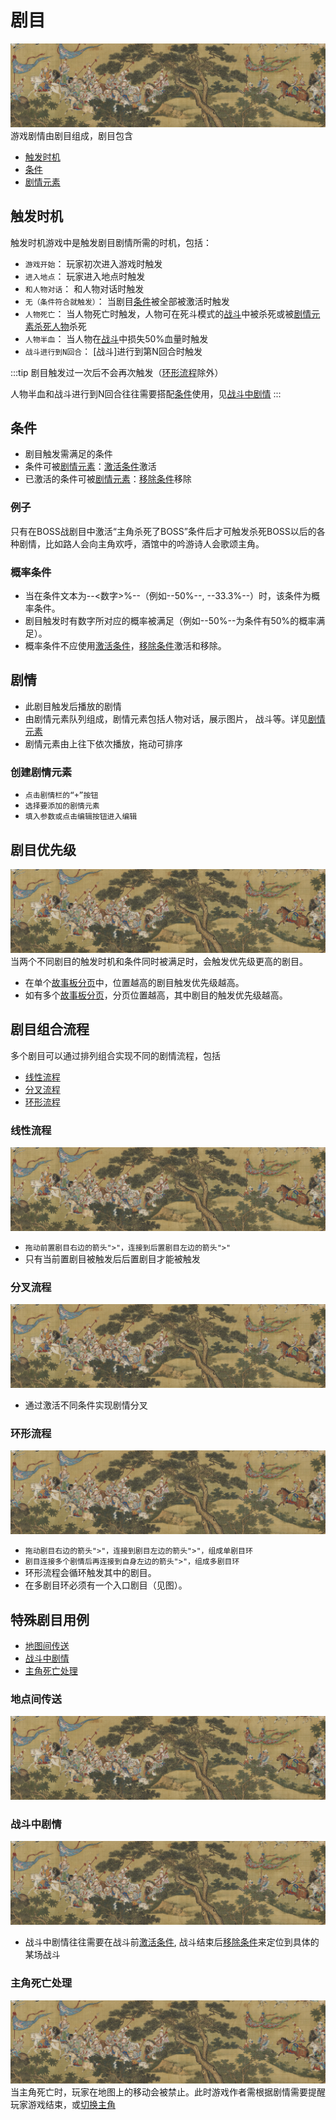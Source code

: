 # 剧目
![剧目](../../assets/t.jpg)
游戏剧情由剧目组成，剧目包含
- [触发时机](#触发时机)
- [条件](#条件)
- [剧情元素](./act-element.html)

## 触发时机
触发时机游戏中是触发剧目剧情所需的时机，包括：
- `游戏开始`： 玩家初次进入游戏时触发
- `进入地点`： 玩家进入地点时触发
- `和人物对话`： 和人物对话时触发
- `无（条件符合就触发）`： 当剧目[条件](#条件)被全部被激活时触发
- `人物死亡`： 当人物死亡时触发，人物可在死斗模式的[战斗](./combat.html)中被杀死或被[剧情元素](./act-element.html)[杀死人物](./act-element.html#杀死人物)杀死
- `人物半血`： 当人物在[战斗](./combat.html)中损失50%血量时触发
- `战斗进行到N回合`： [战斗]进行到第N回合时触发

:::tip
剧目触发过一次后不会再次触发（[环形流程](#环形流程)除外）

人物半血和战斗进行到N回合往往需要搭配[条件](#条件)使用，见[战斗中剧情](#战斗中剧情)
:::

## 条件
- 剧目触发需满足的条件
- 条件可被[剧情元素](./act-element.html)：[激活条件](./act-element.html#激活条件)激活
- 已激活的条件可被[剧情元素](./act-element.html)：[移除条件](./act-element.html#激活条件)移除

### 例子
只有在BOSS战剧目中激活“主角杀死了BOSS”条件后才可触发杀死BOSS以后的各种剧情，比如路人会向主角欢呼，酒馆中的吟游诗人会歌颂主角。

### 概率条件
- 当在条件文本为--<数字>%--（例如--50%--, --33.3%--）时，该条件为概率条件。
- 剧目触发时有数字所对应的概率被满足（例如--50%--为条件有50%的概率满足）。
- 概率条件不应使用[激活条件](./act-element.html#激活条件)，[移除条件](./act-element.html#激活条件)激活和移除。

## 剧情
- 此剧目触发后播放的剧情
- 由剧情元素队列组成，剧情元素包括人物对话，展示图片， 战斗等。详见[剧情元素](./act-element.html)
- 剧情元素由上往下依次播放，拖动可排序

### 创建剧情元素
- `点击剧情栏的“+”按钮`
- `选择要添加的剧情元素`
- `填入参数或点击编辑按钮进入编辑`

## 剧目优先级
![剧目优先级](../../assets/t.jpg)
当两个不同剧目的触发时机和条件同时被满足时，会触发优先级更高的剧目。
- 在单个[故事板分页](./storyboard.html#故事板分页)中，位置越高的剧目触发优先级越高。
- 如有多个[故事板分页](./storyboard.html#故事板分页)，分页位置越高，其中剧目的触发优先级越高。

## 剧目组合流程
多个剧目可以通过排列组合实现不同的剧情流程，包括
- [线性流程](#线性流程)
- [分叉流程](#分叉流程)
- [环形流程](#环形流程)

### 线性流程
![线性流程](../../assets/t.jpg)
- `拖动前置剧目右边的箭头">"，连接到后置剧目左边的箭头">"`
- 只有当前置剧目被触发后后置剧目才能被触发

### 分叉流程
![分叉流程](../../assets/t.jpg)
- 通过激活不同条件实现剧情分叉

### 环形流程
![环形流程](../../assets/t.jpg)
- `拖动剧目右边的箭头">"，连接到剧目左边的箭头">"，组成单剧目环`
- `剧目连接多个剧情后再连接到自身左边的箭头">"，组成多剧目环`
- 环形流程会循环触发其中的剧目。
- 在多剧目环必须有一个入口剧目（见图）。

## 特殊剧目用例

- [地图间传送](#地图间传送)
- [战斗中剧情](#战斗中剧情)
- [主角死亡处理](#主角死亡处理)

### 地点间传送
![地点间传送](../../assets/t.jpg)

### 战斗中剧情
![战斗中剧情](../../assets/t.jpg)
- 战斗中剧情往往需要在战斗前[激活条件](./act-element#激活条件), 战斗结束后[移除条件](./act-element#移除条件)来定位到具体的某场战斗

### 主角死亡处理
![主角死亡处理](../../assets/t.jpg)
当主角死亡时，玩家在地图上的移动会被禁止。此时游戏作者需根据剧情需要提醒玩家游戏结束，或[切换主角](./act-element.html#切换主角)